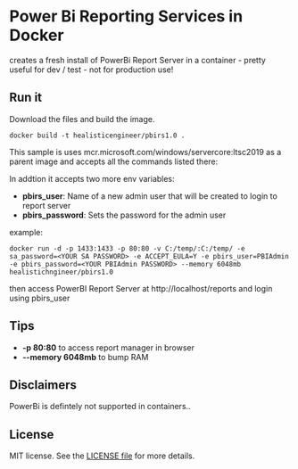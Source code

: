 # Power Bi Reporting Services in Docker

creates a fresh install of PowerBi Report Server in a container - pretty useful for dev / test - not for production use!

## Run it

Download the files and build the image.

```
docker build -t healisticengineer/pbirs1.0 .
```

This sample is uses mcr.microsoft.com/windows/servercore:ltsc2019 as a parent image and accepts all the commands listed there:

In addtion it accepts two more env variables: </br>

- **pbirs_user**: Name of a new admin user that will be created to login to report server
- **pbirs_password**: Sets the password for the admin user

example:

```
docker run -d -p 1433:1433 -p 80:80 -v C:/temp/:C:/temp/ -e sa_password=<YOUR SA PASSWORD> -e ACCEPT_EULA=Y -e pbirs_user=PBIAdmin -e pbirs_password=<YOUR PBIAdmin PASSWORD> --memory 6048mb healistichngineer/pbirs1.0
```

then access PowerBI Report Server at http://localhost/reports and login using pbirs_user

## Tips

- **-p 80:80** to access report manager in browser
- **--memory 6048mb** to bump RAM

## Disclaimers

PowerBi is defintely not supported in containers..

## License

MIT license. See the [LICENSE file](LICENSE) for more details.